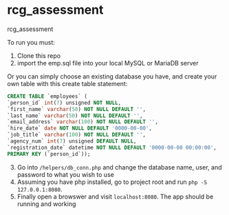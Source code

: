 # rcg_assessment
rcg_assessment

To run you must:
 1. Clone this repo
 2. import the emp.sql file into your local MySQL or MariaDB server
 
 Or you can simply choose an existing database you have, and create your own table with this create table statement:
 ```sql
 CREATE TABLE `employees` (
`person_id` int(7) unsigned NOT NULL,
`first_name` varchar(50) NOT NULL DEFAULT '',
`last_name` varchar(50) NOT NULL DEFAULT '',
`email_address` varchar(100) NOT NULL DEFAULT '',
`hire_date` date NOT NULL DEFAULT '0000-00-00',
`job_title` varchar(100) NOT NULL DEFAULT '',
`agency_num` int(7) unsigned DEFAULT NULL,
`registration_date` datetime NOT NULL DEFAULT '0000-00-00 00:00:00',
PRIMARY KEY (`person_id`));
```
3. Go into `/helpers/db_conn.php` and change the database name, user, and password to what you wish to use
4. Assuming you have php installed, go to project root and run `php -S 127.0.0.1:8080`.
5. Finally open a browswer and visit `localhost:8080`. The app should be running and working

